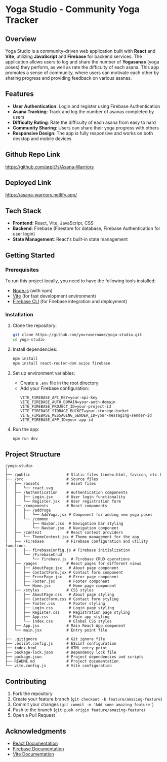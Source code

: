 # Yoga Studio - Community Yoga Tracker

## Overview

Yoga Studio is a community-driven web application built with **React** and **Vite**, utilizing **JavaScript** and **Firebase** for backend services. The application allows users to log and share the number of **Yogasanas** (yoga poses) they perform, as well as rate the difficulty of each asana. This app promotes a sense of community, where users can motivate each other by sharing progress and providing feedback on various asanas.

## Features

- **User Authentication**: Login and register using Firebase Authentication
- **Asana Tracking**: Track and log the number of asanas completed by users
- **Difficulty Rating**: Rate the difficulty of each asana from easy to hard
- **Community Sharing**: Users can share their yoga progress with others
- **Responsive Design**: The app is fully responsive and works on both desktop and mobile devices

## Github Repo Link
https://github.com/arpit7s/Asana-Warriors

## Deployed Link
https://asana-warriors.netlify.app/

## Tech Stack

- **Frontend**: React, Vite, JavaScript, CSS
- **Backend**: Firebase (Firestore for database, Firebase Authentication for user login)
- **State Management**: React's built-in state management

## Getting Started

### Prerequisites

To run this project locally, you need to have the following tools installed:

- [Node.js](https://nodejs.org/) (with npm)
- [Vite](https://vitejs.dev/) (for fast development environment)
- [Firebase CLI](https://firebase.google.com/docs/cli) (for Firebase integration and deployment)

### Installation

1. Clone the repository:
   ```bash
   git clone https://github.com/yourusername/yoga-studio.git
   cd yoga-studio
   ```

2. Install dependencies:
   ```bash
   npm install
   npm install react-router-dom axios firebase
   ```

3. Set up environment variables:
   - Create a `.env` file in the root directory
   - Add your Firebase configuration:
     ```
     VITE_FIREBASE_API_KEY=your-api-key
     VITE_FIREBASE_AUTH_DOMAIN=your-auth-domain
     VITE_FIREBASE_PROJECT_ID=your-project-id
     VITE_FIREBASE_STORAGE_BUCKET=your-storage-bucket
     VITE_FIREBASE_MESSAGING_SENDER_ID=your-messaging-sender-id
     VITE_FIREBASE_APP_ID=your-app-id
     ```

4. Run the app:
   ```bash
   npm run dev
   ```

## Project Structure

```
/yoga-studio
│
├── /public                # Static files (index.html, favicon, etc.)
├── /src                   # Source files
│   ├── /assets            # Asset files
│   │   └── react.svg
│   ├── /Authentication    # Authentication components
│   │   ├── Login.jsx      # User login functionality
│   │   └── Register.jsx   # User registration form
│   ├── /components        # React components
│   │   ├── /addYoga
│   │   │   └── AddYoga.jsx # Component for adding new yoga poses
│   │   └── /common
│   │       ├── Navbar.css  # Navigation bar styling
│   │       └── Navbar.jsx  # Navigation component
│   ├── /context           # React context providers
│   │   └── ThemeContext.jsx # Theme management for the app
│   ├── /Firebase          # Firebase configuration and utility functions
│   │   ├── firebaseConfig.js # Firebase initialization
│   │   └── /FirebaseCrud
│   │       └── firebase.js  # Firebase CRUD operations
│   ├── /pages             # React pages for different views
│   │   ├── AboutPage.jsx   # About page component
│   │   ├── ContactForm.jsx # Contact form component
│   │   ├── ErrorPage.jsx   # Error page component
│   │   ├── Footer.jsx      # Footer component
│   │   └── Home.jsx        # Home page component
│   ├── /styles            # CSS styles
│   │   ├── AboutPage.css   # About page styling
│   │   ├── ContactForm.css # Contact form styling
│   │   ├── Footer.css      # Footer styling
│   │   ├── Login.css       # Login page styling
│   │   ├── Register.css    # Registration page styling
│   │   ├── App.css         # Main app styling
│   │   └── index.css       # Global CSS styles
│   ├── App.jsx            # Main React App component
│   └── main.jsx           # Entry point file
│
├── .gitignore             # Git ignore file
├── .eslint.config.js      # ESLint configuration
├── index.html             # HTML entry point
├── package-lock.json      # Dependency lock file
├── package.json           # Project dependencies and scripts
├── README.md              # Project documentation
└── vite.config.js         # Vite configuration
```

## Contributing

1. Fork the repository
2. Create your feature branch (`git checkout -b feature/amazing-feature`)
3. Commit your changes (`git commit -m 'Add some amazing feature'`)
4. Push to the branch (`git push origin feature/amazing-feature`)
5. Open a Pull Request


## Acknowledgments

- [React Documentation](https://reactjs.org/docs/getting-started.html)
- [Firebase Documentation](https://firebase.google.com/docs)
- [Vite Documentation](https://vitejs.dev/guide/)
